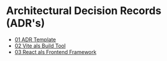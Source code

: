 # Architectural Decision Records (ADR's)

* [01 ADR Template](./01-ADR-Template.md)
* [02 Vite als Build Tool](./02-Vite-als-Build-Tool.md)
* [03 React als Frontend Framework](./03-React-als-Frontend-Framework.md)
